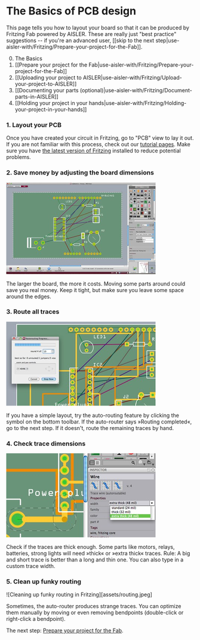 <!-- --- title: Using Fritzing with AISLER: the basics -->
# The Basics of PCB design #
This page tells you how to layout your board so that it can be produced by Fritzing Fab powered by AISLER. These are really just "best practice" suggestions -- if you're an advanced user, [[skip to the next step|use-aisler-with/Fritzing/Prepare-your-project-for-the-Fab]].

0. The Basics
1. [[Prepare your project for the Fab|use-aisler-with/Fritzing/Prepare-your-project-for-the-Fab]]
2. [[Uploading your project to AISLER|use-aisler-with/Fritzing/Upload-your-project-to-AISLER]]
3. [[Documenting your parts (optional)|use-aisler-with/Fritzing/Document-parts-in-AISLER]]
4. [[Holding your project in your hands|use-aisler-with/Fritzing/Holding-your-project-in-your-hands]]

### 1. Layout your PCB ###
Once you have created your circuit in Fritzing, go to "PCB" view to lay it out. If you are not familiar with this process, check out our [tutorial pages](http://fritzing.org/learning/tutorials/). Make sure you have [the latest version of Fritzing](http://fritzing.org/download) installed to reduce potential problems.

### 2. Save money by adjusting the board dimensions ###
![Adjusting board dimensions in Fritzing](assets/board_dimensions.jpeg)

The larger the board, the more it costs. Moving some parts around could save you real money. Keep it tight, but make sure you leave some space around the edges.

### 3. Route all traces ###
![Routing traces in Fritzing](assets/route_traces.jpeg)

If you have a simple layout, try the auto-routing feature by clicking the symbol on the bottom toolbar. If the auto-router says »Routing completed«, go to the next step. If it doesn't, route the remaining traces by hand.

### 4. Check trace dimensions ###
![Checking Trace dimensions in Fritzing](assets/trace_dimensions.jpeg)

Check if the traces are thick enough. Some parts like motors, relays, batteries, strong lights will need »thick« or »extra thick« traces.
Rule: A big and short trace is better than a long and thin one. You can also type in a custom trace width.

### 5. Clean up funky routing ###
![Cleaning up funky routing in Fritzing][assets/routing.jpeg]

Sometimes, the auto-router produces strange traces. You can optimize them manually by moving or even removing bendpoints (double-click or right-click a bendpoint).

The next step: [Prepare your project for the Fab](Prepare-your-project-for-the-Fab).
